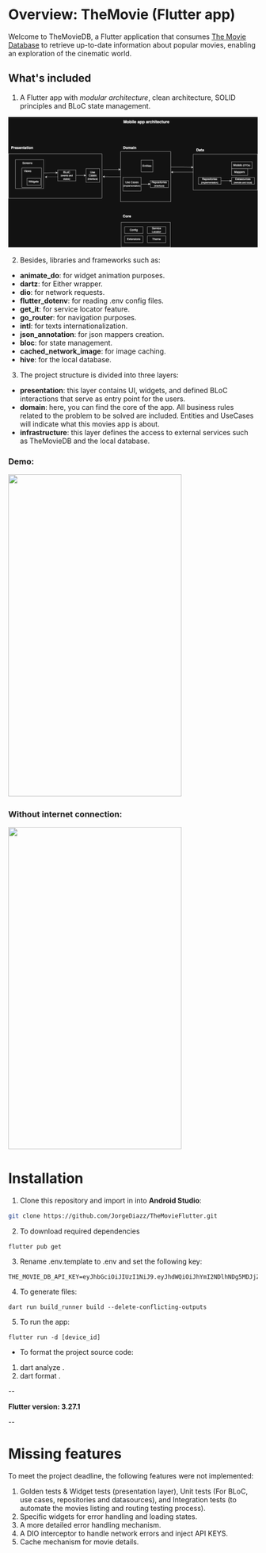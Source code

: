 # Overview: TheMovie (Flutter app)

Welcome to TheMovieDB, a Flutter application that
consumes [The Movie Database](https://developer.themoviedb.org/docs) to retrieve up-to-date
information about popular movies, enabling an exploration of the cinematic world.

## What's included

1. A Flutter app with _modular architecture_, clean architecture, SOLID principles and BLoC state
   management.

![app_architectural_pattern](docs/images/architecture.drawio.png)

2. Besides, libraries and frameworks such as:

- **animate_do**: for widget animation purposes.
- **dartz**: for Either wrapper.
- **dio**: for network requests.
- **flutter_dotenv**: for reading .env config files.
- **get_it**: for service locator feature.
- **go_router**: for navigation purposes.
- **intl**: for texts internationalization.
- **json_annotation**: for json mappers creation.
- **bloc**: for state management.
- **cached_network_image**: for image caching.
- **hive**: for the local database.  


3. The project structure is divided into three layers:

- **presentation**: this layer contains UI, widgets, and defined BLoC interactions that serve as
  entry point for the users.
- **domain**: here, you can find the core of the app. All business rules related to the problem to
  be solved are included. Entities and UseCases will indicate what this movies app is about.
- **infrastructure**: this layer defines the access to external services such as TheMovieDB and the
  local database.

### Demo:

<img src="docs/gifs/demo_themoviedb.gif" width="350" height="650"/>

### Without internet connection:

<img src="docs/gifs/data_with_no_internet.gif" width="350" height="650"/>

# Installation

1. Clone this repository and import in into **Android Studio**:

```bash  
git clone https://github.com/JorgeDiazz/TheMovieFlutter.git
```  

2. To download required dependencies

```
flutter pub get
```

3. Rename .env.template to .env and set the following key:

```
THE_MOVIE_DB_API_KEY=eyJhbGciOiJIUzI1NiJ9.eyJhdWQiOiJhYmI2NDlhNDg5MDJjZmZlNTJkOTYwMmY3MTM0MGEzYSIsIm5iZiI6MTY2NzY3Mjc5OC4xNjcsInN1YiI6IjYzNjZhYWRlNjY1NjVhMDA4YWMxM2U2MiIsInNjb3BlcyI6WyJhcGlfcmVhZCJdLCJ2ZXJzaW9uIjoxfQ.Z1xmorvBxbvzdtAANeg1DO1wTkUxASNN4P0DElcTdn0```
```

4. To generate files:

```
dart run build_runner build --delete-conflicting-outputs
```

5. To run the app:

```
flutter run -d [device_id]
```

- To format the project source code:

1. dart analyze .
2. dart format .

--

**Flutter version: 3.27.1**

--

# Missing features

To meet the project deadline, the following features were not implemented:

1. Golden tests & Widget tests (presentation layer), Unit tests (For BLoC, use cases, repositories
   and datasources), and Integration tests (to automate the movies listing and routing testing
   process).
2. Specific widgets for error handling and loading states.
3. A more detailed error handling mechanism.
4. A DIO interceptor to handle network errors and inject API KEYS.
5. Cache mechanism for movie details.
